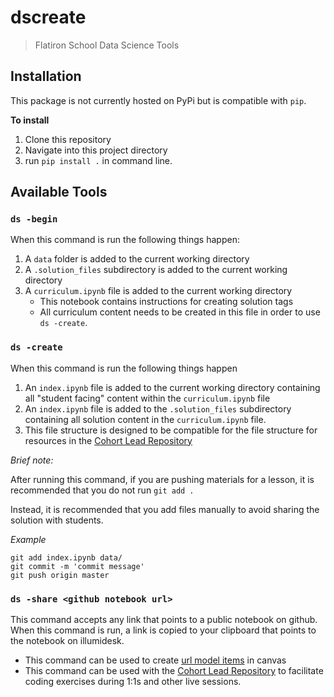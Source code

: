 # dscreate
> Flatiron School Data Science Tools

## Installation
This package is not currently hosted on PyPi but is compatible with `pip`. 

**To install**
1. Clone this repository 
2. Navigate into this project directory
3. run `pip install .` in command line.


## Available Tools
### `ds -begin`
When this command is run the following things happen:
1. A `data` folder is added to the current working directory
2. A `.solution_files` subdirectory is added to the current working directory
3. A `curriculum.ipynb` file is added to the current working directory
   - This notebook contains instructions  for creating solution tags
   - All curriculum content needs to be created in this file in order to use `ds -create`.

### `ds -create`
When this command is run the following things happen
1. An `index.ipynb` file is added to the current working directory containing all "student facing" content within the `curriculum.ipynb` file
2. An `index.ipynb` file is added to the `.solution_files` subdirectory containing all solution content in the `curriculum.ipynb` file.
3. This file structure is designed to be compatible for the file structure for resources in the [Cohort Lead Repository](https://github.com/learn-co-students/cohort-lead-repository)

*Brief note:*

After running this command, if you are pushing materials for a lesson, it is recommended that you do not run `git add .`

Instead, it is recommended that you add files manually to avoid sharing the solution with students. 

*Example*
```
git add index.ipynb data/
git commit -m 'commit message'
git push origin master
```


### `ds -share <github notebook url>`
This command accepts any link that points to a public notebook on github. When this command is run, a link is copied to your clipboard that points to the notebook on illumidesk. 
- This command can be used to create [url model items](https://community.canvaslms.com/t5/Instructor-Guide/How-do-I-add-an-external-URL-as-a-module-item/ta-p/967) in canvas
- This command can be used with the [Cohort Lead Repository](https://github.com/learn-co-students/cohort-lead-repository) to facilitate coding exercises during 1:1s and other live sessions.

